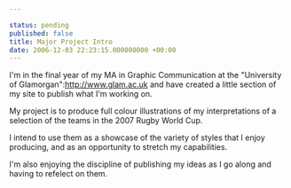 ```yaml
---

status: pending
published: false
title: Major Project Intro
date: 2006-12-03 22:23:15.000000000 +00:00
---
```

I'm in the final year of my MA in Graphic Communication at the "University of Glamorgan":http://www.glam.ac.uk and have created a little section of my site to publish what I'm working on.

My project is to produce full colour illustrations of my interpretations of a selection of the teams in the 2007 Rugby World Cup.

I intend to use them as a  showcase of the variety of styles that I enjoy producing, and as an opportunity to stretch my capabilities.

I'm also enjoying the discipline of publishing my ideas as I go along and having to refelect on them.
